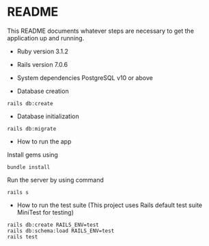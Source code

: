 # README

This README documents whatever steps are necessary to get the
application up and running.

* Ruby version
3.1.2

* Rails version
7.0.6

* System dependencies
PostgreSQL v10 or above

* Database creation

```rails db:create```

* Database initialization

```rails db:migrate```

* How to run the app

Install gems using

```
bundle install
```

Run the server by using command

```
rails s
```

* How to run the test suite (This project uses Rails default test suite MiniTest for testing)

```
rails db:create RAILS_ENV=test
rails db:schema:load RAILS_ENV=test
rails test
```
